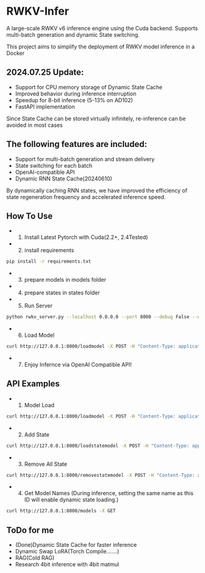 # RWKV-Infer

A large-scale RWKV v6 inference engine using the Cuda backend. Supports multi-batch generation and dynamic State switching.

This project aims to simplify the deployment of RWKV model inference in a Docker
## 2024.07.25 Update:
   - Support for CPU memory storage of Dynamic State Cache
   - Improved behavior during inference interruption
   - Speedup for 8-bit inference (5-13% on AD102)
   - FastAPI implementation
   
   Since State Cache can be stored virtually infinitely, re-inference can be avoided in most cases

## The following features are included:
   - Support for multi-batch generation and stream delivery
   - State switching for each batch
   - OpenAI-compatible API
   - Dynamic RNN State Cache(20240610)
   
   By dynamically caching RNN states, we have improved the efficiency of state regeneration frequency and accelerated inference speed.

## How To Use
   - 1. Install Latest Pytorch with Cuda(2.2+, 2.4Tested)
   - 2. install requirements
```sh
pip install -r requirements.txt
```    
   - 3. prepare models in models folder
   - 4. prepare states in states folder
   - 5. Run Server 
```sh
python rwkv_server.py --localhost 0.0.0.0 --port 8000 --debug False --workers 16 --dynamic_state_cache_size 64
```     
   - 6. Load Model
```sh
curl http://127.0.0.1:8000/loadmodel -X POST -H "Content-Type: application/json" -d '{"model_filename":"models/RWKV-x060-World-1B6-v2.1-20240328-ctx4096.pth","model_viewname":"RWKV x060 1B6 Base","model_strategy":"cuda fp16"}'
```
   - 7. Enjoy Infernce via OpenAI Compatible API!


## API Examples
   - 1. Model Load
```sh
curl http://127.0.0.1:8000/loadmodel -X POST -H "Content-Type: application/json" -d '{"model_filename":"models/RWKV-x060-World-1B6-v2.1-20240328-ctx4096.pth","model_viewname":"RWKV x060 1B6 Base","model_strategy":"cuda fp16"}'
```
   - 2. Add State
```sh
curl http://127.0.0.1:8000/loadstatemodel -X POST -H "Content-Type: application/json" -d '{"state_filename":"state.pth","state_viewname":"State Test"}'
```
   - 3. Remove All State
```sh
curl http://127.0.0.1:8000/removestatemodel -X POST -H "Content-Type: application/json" -d '{"dummy":"dummy"}'
```
   - 4. Get Model Names (During inference, setting the same name as this ID will enable dynamic state loading.)
```sh
curl http://127.0.0.1:8000/models -X GET
```


## ToDo for me
   - (Done)Dynamic State Cache for faster inference 
   - Dynamic Swap LoRA(Torch Compile.......)
   - RAG(Cold RAG)
   - Research 4bit inference with 4bit matmul
